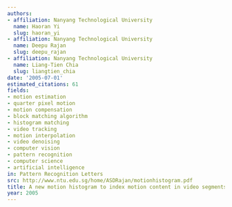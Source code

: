```yaml
---
authors:
- affiliation: Nanyang Technological University
  name: Haoran Yi
  slug: haoran_yi
- affiliation: Nanyang Technological University
  name: Deepu Rajan
  slug: deepu_rajan
- affiliation: Nanyang Technological University
  name: Liang-Tien Chia
  slug: liangtien_chia
date: '2005-07-01'
estimated_citations: 61
fields:
- motion estimation
- quarter pixel motion
- motion compensation
- block matching algorithm
- histogram matching
- video tracking
- motion interpolation
- video denoising
- computer vision
- pattern recognition
- computer science
- artificial intelligence
in: Pattern Recognition Letters
src: http://www.ntu.edu.sg/home/ASDRajan/motionhistogram.pdf
title: A new motion histogram to index motion content in video segments
year: 2005
---
```

